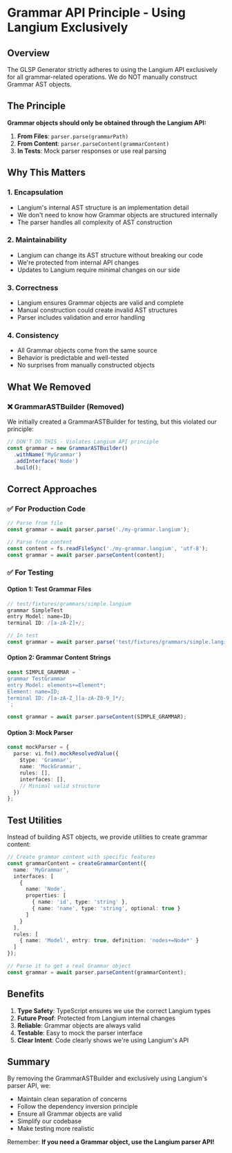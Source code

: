 # Grammar API Principle - Using Langium Exclusively

## Overview

The GLSP Generator strictly adheres to using the Langium API exclusively for all grammar-related operations. We do NOT manually construct Grammar AST objects.

## The Principle

**Grammar objects should only be obtained through the Langium API:**

1. **From Files**: `parser.parse(grammarPath)`
2. **From Content**: `parser.parseContent(grammarContent)`
3. **In Tests**: Mock parser responses or use real parsing

## Why This Matters

### 1. **Encapsulation**
- Langium's internal AST structure is an implementation detail
- We don't need to know how Grammar objects are structured internally
- The parser handles all complexity of AST construction

### 2. **Maintainability**
- Langium can change its AST structure without breaking our code
- We're protected from internal API changes
- Updates to Langium require minimal changes on our side

### 3. **Correctness**
- Langium ensures Grammar objects are valid and complete
- Manual construction could create invalid AST structures
- Parser includes validation and error handling

### 4. **Consistency**
- All Grammar objects come from the same source
- Behavior is predictable and well-tested
- No surprises from manually constructed objects

## What We Removed

### ❌ GrammarASTBuilder (Removed)
We initially created a GrammarASTBuilder for testing, but this violated our principle:
```typescript
// DON'T DO THIS - Violates Langium API principle
const grammar = new GrammarASTBuilder()
  .withName('MyGrammar')
  .addInterface('Node')
  .build();
```

## Correct Approaches

### ✅ For Production Code
```typescript
// Parse from file
const grammar = await parser.parse('./my-grammar.langium');

// Parse from content
const content = fs.readFileSync('./my-grammar.langium', 'utf-8');
const grammar = await parser.parseContent(content);
```

### ✅ For Testing

#### Option 1: Test Grammar Files
```typescript
// test/fixtures/grammars/simple.langium
grammar SimpleTest
entry Model: name=ID;
terminal ID: /[a-zA-Z]+/;

// In test
const grammar = await parser.parse('test/fixtures/grammars/simple.langium');
```

#### Option 2: Grammar Content Strings
```typescript
const SIMPLE_GRAMMAR = `
grammar TestGrammar
entry Model: elements+=Element*;
Element: name=ID;
terminal ID: /[a-zA-Z_][a-zA-Z0-9_]*/;
`;

const grammar = await parser.parseContent(SIMPLE_GRAMMAR);
```

#### Option 3: Mock Parser
```typescript
const mockParser = {
  parse: vi.fn().mockResolvedValue({
    $type: 'Grammar',
    name: 'MockGrammar',
    rules: [],
    interfaces: [],
    // Minimal valid structure
  })
};
```

## Test Utilities

Instead of building AST objects, we provide utilities to create grammar content:

```typescript
// Create grammar content with specific features
const grammarContent = createGrammarContent({
  name: 'MyGrammar',
  interfaces: [
    { 
      name: 'Node', 
      properties: [
        { name: 'id', type: 'string' },
        { name: 'name', type: 'string', optional: true }
      ]
    }
  ],
  rules: [
    { name: 'Model', entry: true, definition: 'nodes+=Node*' }
  ]
});

// Parse it to get a real Grammar object
const grammar = await parser.parseContent(grammarContent);
```

## Benefits

1. **Type Safety**: TypeScript ensures we use the correct Langium types
2. **Future Proof**: Protected from Langium internal changes
3. **Reliable**: Grammar objects are always valid
4. **Testable**: Easy to mock the parser interface
5. **Clear Intent**: Code clearly shows we're using Langium's API

## Summary

By removing the GrammarASTBuilder and exclusively using Langium's parser API, we:
- Maintain clean separation of concerns
- Follow the dependency inversion principle
- Ensure all Grammar objects are valid
- Simplify our codebase
- Make testing more realistic

Remember: **If you need a Grammar object, use the Langium parser API!**